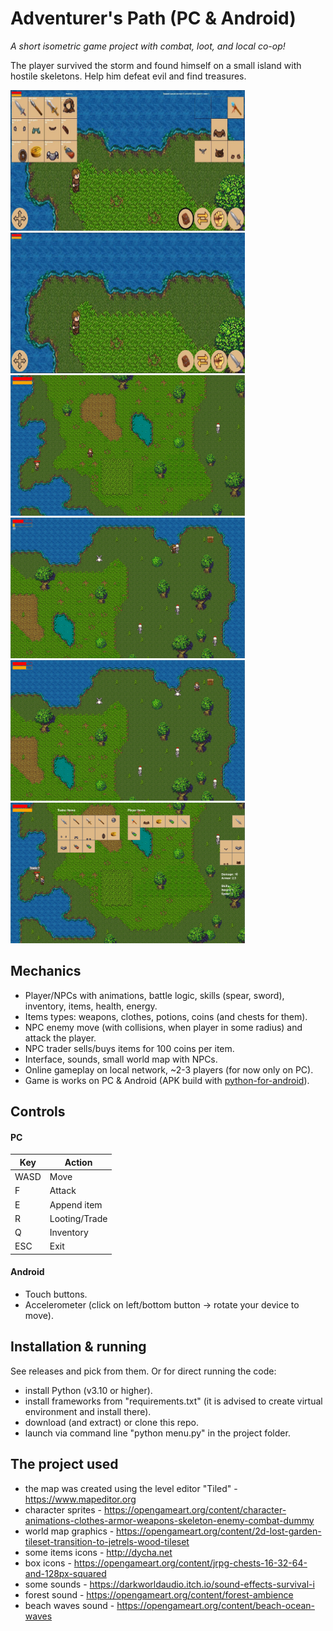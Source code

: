 # Adventurer's Path (PC & Android)
*A short isometric game project with combat, loot, and local co-op!*

The player survived the storm and found himself on a small island with hostile skeletons. Help him defeat evil and find treasures.

<img src="https://github.com/lestec-al/isometric-fantasy-game/raw/main/pic_game_7.jpg" width="375" height="225" alt="Android"/>  <img src="https://github.com/lestec-al/isometric-fantasy-game/raw/main/pic_game_8.jpg" width="375" height="225" alt="Android"/>
<img src="https://github.com/lestec-al/isometric-fantasy-game/raw/main/pic_game_1.png" width="375" height="225" alt="Windows"/>  <img src="https://github.com/lestec-al/isometric-fantasy-game/raw/main/pic_game_4.png" width="375" height="225" alt="Windows"/>
<img src="https://github.com/lestec-al/isometric-fantasy-game/raw/main/pic_game_5.png" width="375" height="225" alt="Windows"/>  <img src="https://github.com/lestec-al/isometric-fantasy-game/raw/main/pic_game_6.png" width="375" height="225" alt="Windows"/>

## Mechanics
- Player/NPCs with animations, battle logic, skills (spear, sword), inventory, items, health, energy.
- Items types: weapons, clothes, potions, coins (and chests for them).
- NPC enemy move (with collisions, when player in some radius) and attack the player.
- NPC trader sells/buys items for 100 coins per item.
- Interface, sounds, small world map with NPCs.
- Online gameplay on local network, ~2-3 players (for now only on PC).
- Game is works on PC & Android (APK build with [python-for-android](https://github.com/kivy/python-for-android)).

## Controls
#### PC
| Key  | Action        |  
|------|---------------|  
| WASD | Move          |  
| F    | Attack        |  
| E    | Append item   |  
| R    | Looting/Trade |  
| Q    | Inventory     |
| ESC  | Exit          |
#### Android
- Touch buttons.
- Accelerometer (click on left/bottom button -> rotate your device to move).

## Installation & running
See releases and pick from them. Or for direct running the code:
- install Python (v3.10 or higher).
- install frameworks from "requirements.txt" (it is advised to create virtual environment and install there).
- download (and extract) or clone this repo.
- launch via command line "python menu.py" in the project folder.

## The project used
- the map was created using the level editor "Tiled" - https://www.mapeditor.org
- character sprites - https://opengameart.org/content/character-animations-clothes-armor-weapons-skeleton-enemy-combat-dummy
- world map graphics - https://opengameart.org/content/2d-lost-garden-tileset-transition-to-jetrels-wood-tileset
- some items icons - http://dycha.net
- box icons - https://opengameart.org/content/jrpg-chests-16-32-64-and-128px-squared
- some sounds - https://darkworldaudio.itch.io/sound-effects-survival-i
- forest sound - https://opengameart.org/content/forest-ambience
- beach waves sound - https://opengameart.org/content/beach-ocean-waves